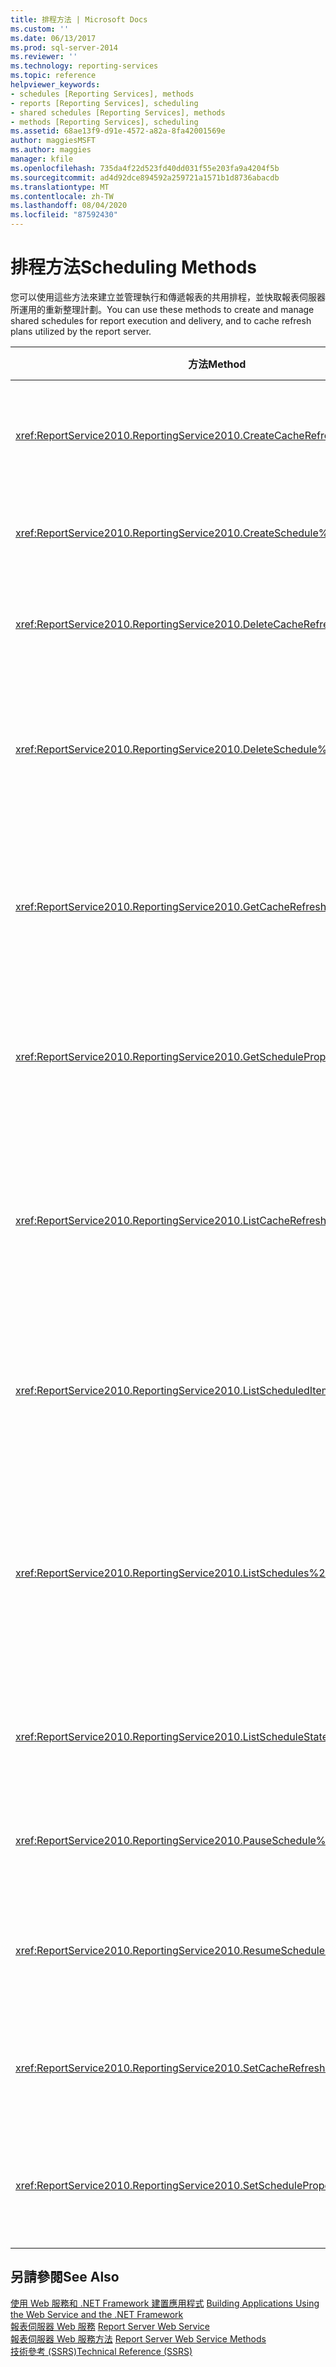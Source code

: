 ```yaml
---
title: 排程方法 | Microsoft Docs
ms.custom: ''
ms.date: 06/13/2017
ms.prod: sql-server-2014
ms.reviewer: ''
ms.technology: reporting-services
ms.topic: reference
helpviewer_keywords:
- schedules [Reporting Services], methods
- reports [Reporting Services], scheduling
- shared schedules [Reporting Services], methods
- methods [Reporting Services], scheduling
ms.assetid: 68ae13f9-d91e-4572-a82a-8fa42001569e
author: maggiesMSFT
ms.author: maggies
manager: kfile
ms.openlocfilehash: 735da4f22d523fd40dd031f55e203fa9a4204f5b
ms.sourcegitcommit: ad4d92dce894592a259721a1571b1d8736abacdb
ms.translationtype: MT
ms.contentlocale: zh-TW
ms.lasthandoff: 08/04/2020
ms.locfileid: "87592430"
---
```

# <a name="scheduling-methods"></a><span data-ttu-id="bdede-102">排程方法</span><span class="sxs-lookup"><span data-stu-id="bdede-102">Scheduling Methods</span></span>
  <span data-ttu-id="bdede-103">您可以使用這些方法來建立並管理執行和傳遞報表的共用排程，並快取報表伺服器所運用的重新整理計劃。</span><span class="sxs-lookup"><span data-stu-id="bdede-103">You can use these methods to create and manage shared schedules for report execution and delivery, and to cache refresh plans utilized by the report server.</span></span>  
  
|<span data-ttu-id="bdede-104">方法</span><span class="sxs-lookup"><span data-stu-id="bdede-104">Method</span></span>|<span data-ttu-id="bdede-105">動作</span><span class="sxs-lookup"><span data-stu-id="bdede-105">Action</span></span>|  
|------------|------------|  
|<xref:ReportService2010.ReportingService2010.CreateCacheRefreshPlan%2A>|<span data-ttu-id="bdede-106">建立項目的快取重新整理計劃。</span><span class="sxs-lookup"><span data-stu-id="bdede-106">Creates a cache refresh plan for an item.</span></span>|  
|<xref:ReportService2010.ReportingService2010.CreateSchedule%2A>|<span data-ttu-id="bdede-107">建立新的共用排程。</span><span class="sxs-lookup"><span data-stu-id="bdede-107">Creates a new shared schedule.</span></span>|  
|<xref:ReportService2010.ReportingService2010.DeleteCacheRefreshPlan%2A>|<span data-ttu-id="bdede-108">刪除快取重新整理計劃。</span><span class="sxs-lookup"><span data-stu-id="bdede-108">Deletes a cache refresh plan.</span></span>|  
|<xref:ReportService2010.ReportingService2010.DeleteSchedule%2A>|<span data-ttu-id="bdede-109">刪除根據特定排程識別碼的共用排程。</span><span class="sxs-lookup"><span data-stu-id="bdede-109">Deletes a shared schedule based on a specific schedule ID.</span></span>|  
|<xref:ReportService2010.ReportingService2010.GetCacheRefreshPlanProperties%2A>|<span data-ttu-id="bdede-110">傳回指定之快取重新整理計劃的屬性。</span><span class="sxs-lookup"><span data-stu-id="bdede-110">Returns the properties of the specified cache refresh plan.</span></span>|  
|<xref:ReportService2010.ReportingService2010.GetScheduleProperties%2A>|<span data-ttu-id="bdede-111">傳回共用排程的屬性值。</span><span class="sxs-lookup"><span data-stu-id="bdede-111">Returns the values of properties of a shared schedule.</span></span>|  
|<xref:ReportService2010.ReportingService2010.ListCacheRefreshPlans%2A>|<span data-ttu-id="bdede-112">傳回與目錄項目關聯的快取重新整理計劃清單。</span><span class="sxs-lookup"><span data-stu-id="bdede-112">Returns a list of the cache refresh plans associated with a catalog item.</span></span>|  
|<xref:ReportService2010.ReportingService2010.ListScheduledItems%2A>|<span data-ttu-id="bdede-113">傳回與共用排程關聯的項目清單。</span><span class="sxs-lookup"><span data-stu-id="bdede-113">Returns a list of items that are associated with a shared schedule.</span></span>|  
|<xref:ReportService2010.ReportingService2010.ListSchedules%2A>|<span data-ttu-id="bdede-114">傳回報表伺服器或 SharePoint 網站上所有共用排程的清單。</span><span class="sxs-lookup"><span data-stu-id="bdede-114">Returns a list of all shared schedules at the report server or the SharePoint site.</span></span>|  
|<xref:ReportService2010.ReportingService2010.ListScheduleStates%2A>|<span data-ttu-id="bdede-115">傳回支援的排程狀態清單。</span><span class="sxs-lookup"><span data-stu-id="bdede-115">Returns a list of supported schedule states.</span></span>|  
|<xref:ReportService2010.ReportingService2010.PauseSchedule%2A>|<span data-ttu-id="bdede-116">暫停給定排程的執行。</span><span class="sxs-lookup"><span data-stu-id="bdede-116">Pauses the execution of a given schedule.</span></span>|  
|<xref:ReportService2010.ReportingService2010.ResumeSchedule%2A>|<span data-ttu-id="bdede-117">繼續已暫停的共用排程。</span><span class="sxs-lookup"><span data-stu-id="bdede-117">Resumes a shared schedule that has been paused.</span></span>|  
|<xref:ReportService2010.ReportingService2010.SetCacheRefreshPlanProperties%2A>|<span data-ttu-id="bdede-118">設定快取重新整理計劃的屬性。</span><span class="sxs-lookup"><span data-stu-id="bdede-118">Sets the properties of a cache refresh plan.</span></span>|  
|<xref:ReportService2010.ReportingService2010.SetScheduleProperties%2A>|<span data-ttu-id="bdede-119">設定共用排程的屬性值。</span><span class="sxs-lookup"><span data-stu-id="bdede-119">Sets the value of properties of a shared schedule.</span></span>|  
  
## <a name="see-also"></a><span data-ttu-id="bdede-120">另請參閱</span><span class="sxs-lookup"><span data-stu-id="bdede-120">See Also</span></span>  
 <span data-ttu-id="bdede-121">[使用 Web 服務和 .NET Framework 建置應用程式](../net-framework/building-applications-using-the-web-service-and-the-net-framework.md) </span><span class="sxs-lookup"><span data-stu-id="bdede-121">[Building Applications Using the Web Service and the .NET Framework](../net-framework/building-applications-using-the-web-service-and-the-net-framework.md) </span></span>  
 <span data-ttu-id="bdede-122">[報表伺服器 Web 服務](../report-server-web-service.md) </span><span class="sxs-lookup"><span data-stu-id="bdede-122">[Report Server Web Service](../report-server-web-service.md) </span></span>  
 <span data-ttu-id="bdede-123">[報表伺服器 Web 服務方法](report-server-web-service-methods.md) </span><span class="sxs-lookup"><span data-stu-id="bdede-123">[Report Server Web Service Methods](report-server-web-service-methods.md) </span></span>  
 [<span data-ttu-id="bdede-124">技術參考 &#40;SSRS&#41;</span><span class="sxs-lookup"><span data-stu-id="bdede-124">Technical Reference &#40;SSRS&#41;</span></span>](../../technical-reference-ssrs.md)  
  
  
